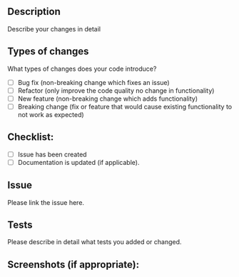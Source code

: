 ## Description

Describe your changes in detail

## Types of changes

What types of changes does your code introduce?

- [ ] Bug fix (non-breaking change which fixes an issue)
- [ ] Refactor (only improve the code quality no change in functionality)
- [ ] New feature (non-breaking change which adds functionality)
- [ ] Breaking change (fix or feature that would cause existing functionality to not work as expected)

## Checklist:

- [ ] Issue has been created
- [ ] Documentation is updated (if applicable).

## Issue

Please link the issue here.

## Tests

Please describe in detail what tests you added or changed.

## Screenshots (if appropriate):